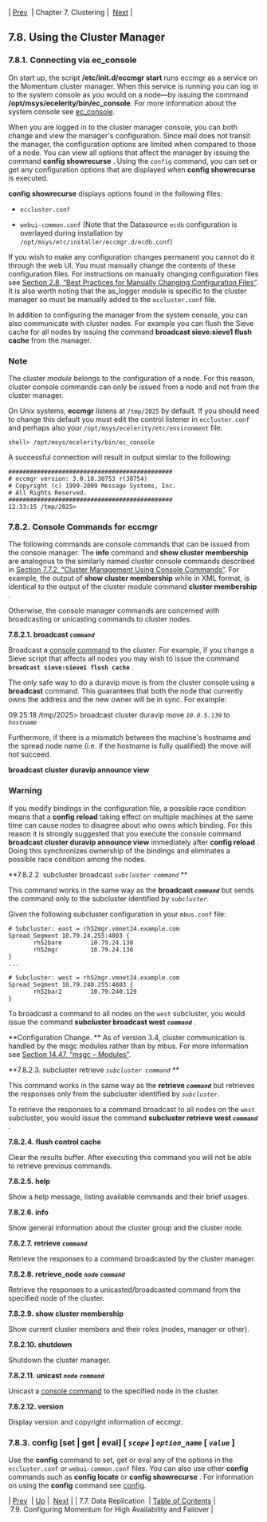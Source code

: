 | [Prev](cluster.config.replication)  | Chapter 7. Clustering |  [Next](cluster.config.failover.php) |

## 7.8. Using the Cluster Manager

### 7.8.1. Connecting via ec_console

On start up, the script **/etc/init.d/eccmgr start**       runs eccmgr as a service on the Momentum cluster manager. When this service is running you can log in to the system console as you would on a node—by issuing the command **/opt/msys/ecelerity/bin/ec_console**. For more information about the system console see [ec_console](operations.console "4.1. The Momentum System Console").

When you are logged in to the cluster manager console, you can both change and view the manager's configuration. Since mail does not transit the manager, the configuration options are limited when compared to those of a node. You can view all options that affect the manager by issuing the command **config showrecurse** . Using the `config` command, you can set or get any configuration options that are displayed when **config showrecurse**             is executed.

**config showrecurse**             displays options found in the following files:

*   `eccluster.conf`

*   `webui-common.conf` (Note that the Datasource `ecdb` configuration is overlayed during installation by `/opt/msys/etc/installer/eccmgr.d/ecdb.conf`)

If you wish to make any configuration changes permanent you cannot do it through the web UI. You must manually change the contents of these configuration files. For instructions on manually changing configuration files see [Section 2.8, “Best Practices for Manually Changing Configuration Files”](conf.manual.changes "2.8. Best Practices for Manually Changing Configuration Files"). It is also worth noting that the as_logger module is specific to the cluster manager so must be manually added to the `eccluster.conf` file.

In addition to configuring the manager from the system console, you can also communicate with cluster nodes. For example you can flush the Sieve cache for all nodes by issuing the command **broadcast sieve:sieve1 flush cache**                          from the manager.

### Note

The cluster *module* belongs to the configuration of a node. For this reason, cluster console commands can only be issued from a node and not from the cluster manager.

On Unix systems, **eccmgr** listens at `/tmp/2025` by default. If you should need to change this default you must edit the control listener in `eccluster.conf` and perhaps also your `/opt/msys/ecelerity/etc/environment` file.

`shell> /opt/msys/ecelerity/bin/ec_console`

A successful connection will result in output similar to the following:

```
##############################################
# eccmgr version: 3.0.10.30753 r(30754)
# Copyright (c) 1999-2009 Message Systems, Inc.
# All Rights Reserved.
##############################################
12:33:15 /tmp/2025>
```

### 7.8.2. Console Commands for eccmgr

The following commands are console commands that can be issued from the console manager. The **info** command and **show cluster membership**                    are analogous to the similarly named cluster console commands described in [Section 7.7.2, “Cluster Management Using Console Commands”](cluster.config.replication#cluster.logging.console "7.7.2. Cluster Management Using Console Commands"). For example, the output of **show cluster membership**                    while in XML format, is identical to the output of the cluster module command **cluster membership** .

Otherwise, the console manager commands are concerned with broadcasting or unicasting commands to cluster nodes.

**7.8.2.1. broadcast *`command`***

Broadcast a [console command](operations.console-commands "4.2. Console Commands") to the cluster. For example, if you change a Sieve script that affects all nodes you may wish to issue the command **`broadcast sieve:sieve1 flush cache`**                          .

The only safe way to do a duravip move is from the cluster console using a **broadcast** command. This guarantees that both the node that currently owns the address and the new owner will be in sync. For example:

09:25:18 /tmp/2025> broadcast cluster duravip move *`10.0.5.139`* to *`hostname`*

Furthermore, if there is a mismatch between the machine's hostname and the spread node name (i.e. if the hostname is fully qualified) the move will not succeed.

**broadcast cluster duravip announce view**
### Warning

If you modify bindings in the configuration file, a possible race condition means that a **config reload**        taking effect on multiple machines at the same time can cause nodes to disagree about who owns which binding. For this reason it is strongly suggested that you execute the console command **broadcast cluster duravip announce view**                               immediately after **config reload** . Doing this synchronizes ownership of the bindings and eliminates a possible race condition among the nodes.

**7.8.2.2. subcluster broadcast *`subcluster command`*         **

This command works in the same way as the **broadcast *`command`***             but sends the command only to the subcluster identified by *`subcluster`*.

Given the following subcluster configuration in your `mbus.conf` file:

```
# Subcluster: east = rh52mgr.vmnet24.example.com
Spread_Segment 10.79.24.255:4803 {
       rh52bare        10.79.24.130
       rh52mgr         10.79.24.136
}
...

# Subcluster: west = rh52mgr.vmnet24.example.com
Spread_Segment 10.79.240.255:4803 {
       rh52bar2        10.79.240.129
}
```

To broadcast a command to all nodes on the `west` subcluster, you would issue the command **subcluster broadcast west *`command`***                           .

**Configuration Change. ** As of version 3.4, cluster communication is handled by the msgc modules rather than by mbus. For more information see [Section 14.47, “msgc – Modules”](modules.msgc "14.47. msgc – Modules").

**7.8.2.3. subcluster retrieve *`subcluster command`*         **

This command works in the same way as the **retrieve *`command`***             but retrieves the responses only from the subcluster identified by *`subcluster`*.

To retrieve the responses to a command broadcast to all nodes on the `west` subcluster, you would issue the command **subcluster retrieve west *`command`***                          .

**7.8.2.4. flush control cache**

Clear the results buffer. After executing this command you will not be able to retrieve previous commands.

**7.8.2.5. help**

Show a help message, listing available commands and their brief usages.

**7.8.2.6. info**

Show general information about the cluster group and the cluster node.

**7.8.2.7. retrieve *`command`***

Retrieve the responses to a command broadcasted by the cluster manager.

**7.8.2.8. retrieve_node *`node`* *`command`***

Retrieve the responses to a unicasted/broadcasted command from the specified node of the cluster.

**7.8.2.9. show cluster membership**

Show current cluster members and their roles (nodes, manager or other).

**7.8.2.10. shutdown**

Shutdown the cluster manager.

**7.8.2.11. unicast *`node`* *`command`***

Unicast a [console command](operations.console-commands "4.2. Console Commands") to the specified node in the cluster.

**7.8.2.12. version**

Display version and copyright information of eccmgr.

### 7.8.3. config [set | get | eval] [ *`scope`* ] *`option_name`* [ *`value`* ]

Use the **config** command to set, get or eval any of the options in the `eccluster.conf` or `webui-common.conf` files. You can also use other **config** commands such as **config locate**        or **config showrecurse** . For information on using the **config** command see [config](console_commands.config "config").

| [Prev](cluster.config.replication)  | [Up](cluster.php) |  [Next](cluster.config.failover.php) |
| 7.7. Data Replication  | [Table of Contents](index) |  7.9. Configuring Momentum for High Availability and Failover |
